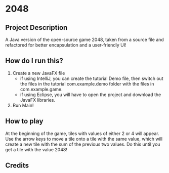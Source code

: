 # 2048
## Project Description
A Java version of the open-source game 2048, taken from a source file and refactored for better encapsulation and a user-friendly UI!
## How do I run this?
1. Create a new JavaFX file 
    - if using IntelliJ, you can create the tutorial Demo file, then switch out the files in the tutorial com.example.demo folder with the files in com.example.game.
    - if using Eclipse, you will have to open the project and download the JavaFX libraries.
2. Run Main!
## How to play
At the beginning of the game, tiles with values of either 2 or 4 will appear. Use the arrow keys to move a tile onto a tile with the same value, which will create a new tile with the sum of the previous two values. Do this until you get a tile with the value 2048!
## Credits
